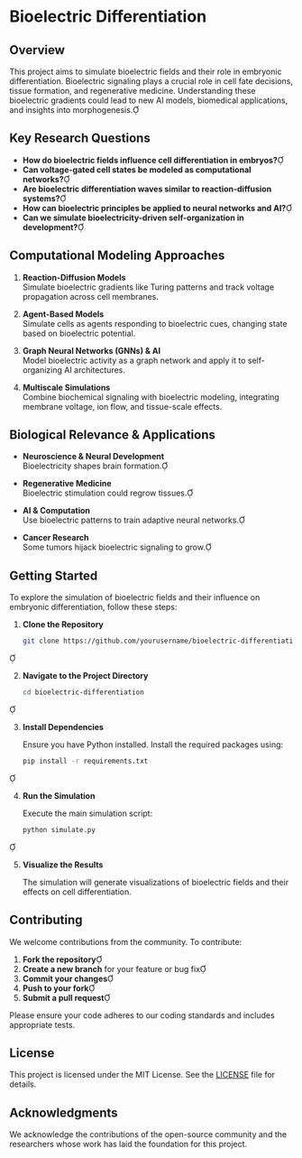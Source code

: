 # Bioelectric Differentiation

## Overview

This project aims to simulate bioelectric fields and their role in embryonic differentiation. Bioelectric signaling plays a crucial role in cell fate decisions, tissue formation, and regenerative medicine. Understanding these bioelectric gradients could lead to new AI models, biomedical applications, and insights into morphogenesis.

## Key Research Questions

- **How do bioelectric fields influence cell differentiation in embryos?**
- **Can voltage-gated cell states be modeled as computational networks?**
- **Are bioelectric differentiation waves similar to reaction-diffusion systems?**
- **How can bioelectric principles be applied to neural networks and AI?**
- **Can we simulate bioelectricity-driven self-organization in development?**

## Computational Modeling Approaches

1. **Reaction-Diffusion Models**  
   Simulate bioelectric gradients like Turing patterns and track voltage propagation across cell membranes.

2. **Agent-Based Models**  
   Simulate cells as agents responding to bioelectric cues, changing state based on bioelectric potential.

3. **Graph Neural Networks (GNNs) & AI**  
   Model bioelectric activity as a graph network and apply it to self-organizing AI architectures.

4. **Multiscale Simulations**  
   Combine biochemical signaling with bioelectric modeling, integrating membrane voltage, ion flow, and tissue-scale effects.

## Biological Relevance & Applications

- **Neuroscience & Neural Development**  
  Bioelectricity shapes brain formation.

- **Regenerative Medicine**  
  Bioelectric stimulation could regrow tissues.

- **AI & Computation**  
  Use bioelectric patterns to train adaptive neural networks.

- **Cancer Research**  
  Some tumors hijack bioelectric signaling to grow.

## Getting Started

To explore the simulation of bioelectric fields and their influence on embryonic differentiation, follow these steps:

1. **Clone the Repository**

   ```bash
   git clone https://github.com/yourusername/bioelectric-differentiation.git
   ```


2. **Navigate to the Project Directory**

   ```bash
   cd bioelectric-differentiation
   ```


3. **Install Dependencies**

   Ensure you have Python installed. Install the required packages using:

   ```bash
   pip install -r requirements.txt
   ```


4. **Run the Simulation**

   Execute the main simulation script:

   ```bash
   python simulate.py
   ```


5. **Visualize the Results**

   The simulation will generate visualizations of bioelectric fields and their effects on cell differentiation.

## Contributing

We welcome contributions from the community. To contribute:

1. **Fork the repository**
2. **Create a new branch** for your feature or bug fix
3. **Commit your changes**
4. **Push to your fork**
5. **Submit a pull request**

Please ensure your code adheres to our coding standards and includes appropriate tests.

## License

This project is licensed under the MIT License. See the [LICENSE](LICENSE) file for details.

## Acknowledgments

We acknowledge the contributions of the open-source community and the researchers whose work has laid the foundation for this project.

